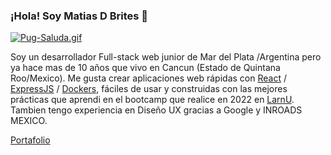 ### ¡Hola! Soy Matias D Brites 👋

[![Pug-Saluda.gif](https://i.postimg.cc/90N3ZXNZ/Pug-Saluda.gif)](https://postimg.cc/m1M6G44g)

Soy un desarrollador Full-stack web junior de Mar del Plata /Argentina pero ya hace mas de 10 años que vivo en Cancun (Estado de Quintana Roo/Mexico). Me gusta crear aplicaciones web rápidas con [React](https://es.reactjs.org/) / [ExpressJS](https://expressjs.com/es/) / [Dockers](https://www.docker.com/), fáciles de usar y construidas con las mejores prácticas que aprendi en el bootcamp que realice en 2022 en [LarnU](https://www.larnu.com/bootcamp).
Tambien tengo experiencia en Diseño UX gracias a Google y INROADS MEXICO.

[Portafolio](https://proyecto-final-react-mdb.vercel.app/) 

<!-- ## Puedes encontrarme en: -->

<!-- - Web personal [alextomas.com](https://alextomas.com)
- [LinkedIn](https://www.linkedin.com/in/alex-tomas/)
- [Medium](https://alextomash.medium.com/)
- [Dev.to](https://dev.to/alextomas80/)
- [Instagram](https://www.instagram.com/alextomas/)
 -->
<!--
**MatiasDBrites/MatiasDBrites** is a ✨ _special_ ✨ repository because its `README.md` (this file) appears on your GitHub profile.

Here are some ideas to get you started:

- 🔭 I’m currently working on ...
- 🌱 I’m currently learning ...
- 👯 I’m looking to collaborate on ...
- 🤔 I’m looking for help with ...
- 💬 Ask me about ...
- 📫 How to reach me: ...
- 😄 Pronouns: ...
- ⚡ Fun fact: ...
-->

